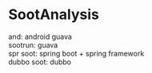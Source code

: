 # SootAnalysis
and: android guava </br>
sootrun: guava</br>
spr soot: spring boot + spring framework</br>
dubbo soot: dubbo
